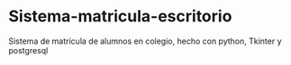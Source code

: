 # Sistema-matricula-escritorio
Sistema de matrícula de alumnos en colegio, hecho con python, Tkinter y postgresql
